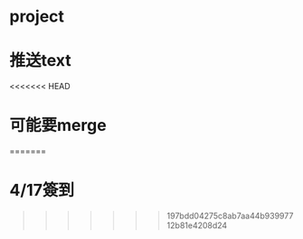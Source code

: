 # project
# 推送text
<<<<<<< HEAD
# 可能要merge
=======
# 4/17簽到
>>>>>>> 197bdd04275c8ab7aa44b93997712b81e4208d24
